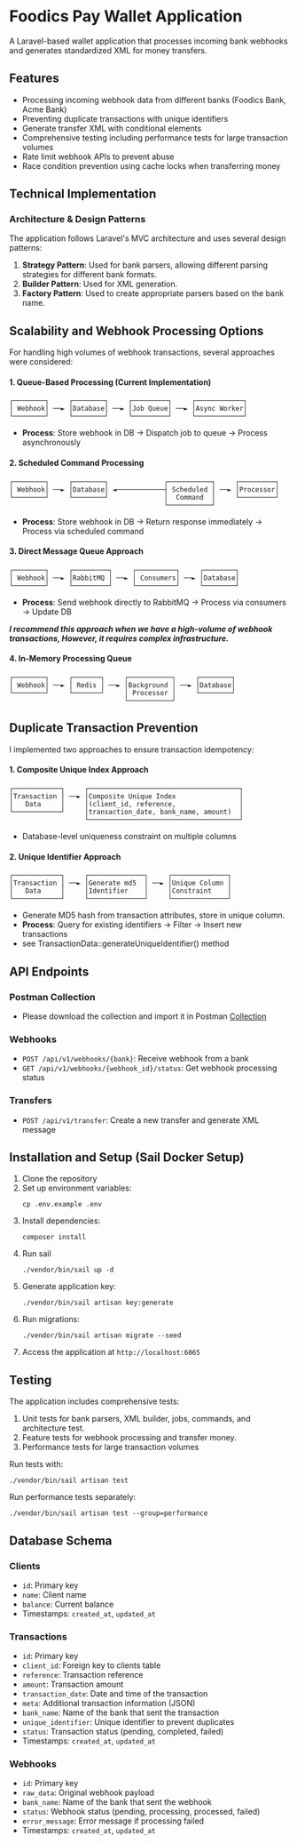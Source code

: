 # Foodics Pay Wallet Application

A Laravel-based wallet application that processes incoming bank webhooks and generates standardized XML for money transfers.

## Features

- Processing incoming webhook data from different banks (Foodics Bank, Acme Bank)
- Preventing duplicate transactions with unique identifiers
- Generate transfer XML with conditional elements
- Comprehensive testing including performance tests for large transaction volumes
- Rate limit webhook APIs to prevent abuse
- Race condition prevention using cache locks when transferring money

## Technical Implementation

### Architecture & Design Patterns

The application follows Laravel's MVC architecture and uses several design patterns:

1. **Strategy Pattern**: Used for bank parsers, allowing different parsing strategies for different bank formats.
2. **Builder Pattern**: Used for XML generation.
3. **Factory Pattern**: Used to create appropriate parsers based on the bank name.

## Scalability and Webhook Processing Options

For handling high volumes of webhook transactions, several approaches were considered:

#### 1. Queue-Based Processing (Current Implementation)
```
┌────────┐     ┌────────┐     ┌─────────┐     ┌────────────┐
│ Webhook│ ──► │Database│ ──► │Job Queue│ ──► │Async Worker│
└────────┘     └────────┘     └─────────┘     └────────────┘
```
- **Process**: Store webhook in DB → Dispatch job to queue → Process asynchronously

#### 2. Scheduled Command Processing
```
┌────────┐     ┌────────┐              ┌───────────┐     ┌─────────┐
│ Webhook│ ──► │Database│ ◄────────────┤ Scheduled │ ──► │Processor│
└────────┘     └────────┘              │  Command  │     └─────────┘
                                       └───────────┘
```
- **Process**: Store webhook in DB → Return response immediately → Process via scheduled command

#### 3. Direct Message Queue Approach
```
┌────────┐     ┌─────────┐     ┌──────────┐     ┌────────┐
│ Webhook│ ──► │RabbitMQ │ ──► │ Consumers│ ──► │Database│
└────────┘     └─────────┘     └──────────┘     └────────┘
```
- **Process**: Send webhook directly to RabbitMQ → Process via consumers → Update DB

***I recommend this approach when we have a high-volume of webhook transactions, However, it requires complex infrastructure.***

#### 4. In-Memory Processing Queue
```
┌────────┐     ┌───────┐     ┌───────────┐     ┌────────┐
│ Webhook│ ──► │ Redis │ ──► │Background │ ──► │Database│
└────────┘     └───────┘     │ Processor │     └────────┘
                             └───────────┘
```

## Duplicate Transaction Prevention

I implemented two approaches to ensure transaction idempotency:

#### 1. Composite Unique Index Approach
```
┌────────────┐     ┌──────────────────────────────────────┐
│Transaction │ ──► │Composite Unique Index                │
│   Data     │     │(client_id, reference,                │
└────────────┘     │transaction_date, bank_name, amount)  │
                   └──────────────────────────────────────┘
```
- Database-level uniqueness constraint on multiple columns


#### 2. Unique Identifier Approach
```
┌────────────┐     ┌──────────────┐     ┌──────────────┐
│Transaction │ ──► │Generate md5  │ ──► │Unique Column │
│   Data     │     │Identifier    │     │Constraint    │
└────────────┘     └──────────────┘     └──────────────┘
```
- Generate MD5 hash from transaction attributes, store in unique column.
- **Process**: Query for existing identifiers → Filter → Insert new transactions
- see TransactionData::generateUniqueIdentifier() method

## API Endpoints

### Postman Collection
- Please download the collection and import it in Postman [Collection](https://github.com/AhmedHdeawy/Foodics-Wallet/blob/master/storage/postman_collection.json)

### Webhooks

- `POST /api/v1/webhooks/{bank}`: Receive webhook from a bank
- `GET /api/v1/webhooks/{webhook_id}/status`: Get webhook processing status

### Transfers

- `POST /api/v1/transfer`: Create a new transfer and generate XML message


## Installation and Setup (Sail Docker Setup)

1. Clone the repository
2. Set up environment variables:
   ```
   cp .env.example .env
   ```
3. Install dependencies:
   ```
   composer install
   ```
4. Run sail
    ```
   ./vendor/bin/sail up -d
    ```
5. Generate application key:
   ```
   ./vendor/bin/sail artisan key:generate
   ```
6. Run migrations:
   ```
   ./vendor/bin/sail artisan migrate --seed
   ```
7. Access the application at `http://localhost:6065`

## Testing

The application includes comprehensive tests:

1. Unit tests for bank parsers, XML builder, jobs, commands, and architecture test.
2. Feature tests for webhook processing and transfer money.
3. Performance tests for large transaction volumes

Run tests with:

```
./vendor/bin/sail artisan test
```

Run performance tests separately:

```
./vendor/bin/sail artisan test --group=performance
```


## Database Schema

### Clients

- `id`: Primary key
- `name`: Client name
- `balance`: Current balance
- Timestamps: `created_at`, `updated_at`

### Transactions

- `id`: Primary key
- `client_id`: Foreign key to clients table
- `reference`: Transaction reference
- `amount`: Transaction amount
- `transaction_date`: Date and time of the transaction
- `meta`: Additional transaction information (JSON)
- `bank_name`: Name of the bank that sent the transaction
- `unique_identifier`: Unique identifier to prevent duplicates
- `status`: Transaction status (pending, completed, failed)
- Timestamps: `created_at`, `updated_at`

### Webhooks

- `id`: Primary key
- `raw_data`: Original webhook payload
- `bank_name`: Name of the bank that sent the webhook
- `status`: Webhook status (pending, processing, processed, failed)
- `error_message`: Error message if processing failed
- Timestamps: `created_at`, `updated_at`

